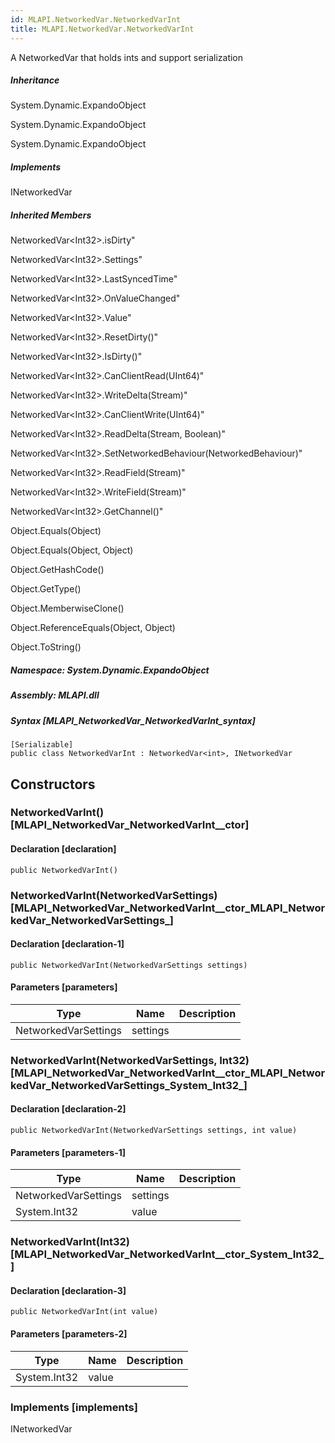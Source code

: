 ```yaml
---  
id: MLAPI.NetworkedVar.NetworkedVarInt  
title: MLAPI.NetworkedVar.NetworkedVarInt  
---
```


<div class="markdown level0 summary" markdown="1">

A NetworkedVar that holds ints and support serialization

</div>

<div class="markdown level0 conceptual" markdown="1">

</div>

<div class="inheritance" markdown="1">

##### Inheritance

<div class="level0" markdown="1">

System.Dynamic.ExpandoObject

</div>

<div class="level1" markdown="1">

System.Dynamic.ExpandoObject

</div>

<div class="level2" markdown="1">

System.Dynamic.ExpandoObject

</div>

</div>

<div markdown="1" classs="implements">

##### Implements

<div markdown="1">

INetworkedVar

</div>

</div>

<div class="inheritedMembers" markdown="1">

##### Inherited Members

<div markdown="1">

NetworkedVar\<Int32\>.isDirty"

</div>

<div markdown="1">

NetworkedVar\<Int32\>.Settings"

</div>

<div markdown="1">

NetworkedVar\<Int32\>.LastSyncedTime"

</div>

<div markdown="1">

NetworkedVar\<Int32\>.OnValueChanged"

</div>

<div markdown="1">

NetworkedVar\<Int32\>.Value"

</div>

<div markdown="1">

NetworkedVar\<Int32\>.ResetDirty()"

</div>

<div markdown="1">

NetworkedVar\<Int32\>.IsDirty()"

</div>

<div markdown="1">

NetworkedVar\<Int32\>.CanClientRead(UInt64)"

</div>

<div markdown="1">

NetworkedVar\<Int32\>.WriteDelta(Stream)"

</div>

<div markdown="1">

NetworkedVar\<Int32\>.CanClientWrite(UInt64)"

</div>

<div markdown="1">

NetworkedVar\<Int32\>.ReadDelta(Stream, Boolean)"

</div>

<div markdown="1">

NetworkedVar\<Int32\>.SetNetworkedBehaviour(NetworkedBehaviour)"

</div>

<div markdown="1">

NetworkedVar\<Int32\>.ReadField(Stream)"

</div>

<div markdown="1">

NetworkedVar\<Int32\>.WriteField(Stream)"

</div>

<div markdown="1">

NetworkedVar\<Int32\>.GetChannel()"

</div>

<div markdown="1">

Object.Equals(Object)

</div>

<div markdown="1">

Object.Equals(Object, Object)

</div>

<div markdown="1">

Object.GetHashCode()

</div>

<div markdown="1">

Object.GetType()

</div>

<div markdown="1">

Object.MemberwiseClone()

</div>

<div markdown="1">

Object.ReferenceEquals(Object, Object)

</div>

<div markdown="1">

Object.ToString()

</div>

</div>

##### **Namespace**: System.Dynamic.ExpandoObject

##### **Assembly**: MLAPI.dll

##### Syntax [MLAPI_NetworkedVar_NetworkedVarInt_syntax]

    [Serializable]
    public class NetworkedVarInt : NetworkedVar<int>, INetworkedVar

## Constructors 

### NetworkedVarInt() [MLAPI_NetworkedVar_NetworkedVarInt__ctor]

<div class="markdown level1 summary" markdown="1">

</div>

<div class="markdown level1 conceptual" markdown="1">

</div>

#### Declaration [declaration]

    public NetworkedVarInt()

### NetworkedVarInt(NetworkedVarSettings) [MLAPI_NetworkedVar_NetworkedVarInt__ctor_MLAPI_NetworkedVar_NetworkedVarSettings_]

<div class="markdown level1 summary" markdown="1">

</div>

<div class="markdown level1 conceptual" markdown="1">

</div>

#### Declaration [declaration-1]

    public NetworkedVarInt(NetworkedVarSettings settings)

#### Parameters [parameters]

| Type                 | Name     | Description |
|----------------------|----------|-------------|
| NetworkedVarSettings | settings |             |

### NetworkedVarInt(NetworkedVarSettings, Int32) [MLAPI_NetworkedVar_NetworkedVarInt__ctor_MLAPI_NetworkedVar_NetworkedVarSettings_System_Int32_]

<div class="markdown level1 summary" markdown="1">

</div>

<div class="markdown level1 conceptual" markdown="1">

</div>

#### Declaration [declaration-2]

    public NetworkedVarInt(NetworkedVarSettings settings, int value)

#### Parameters [parameters-1]

| Type                 | Name     | Description |
|----------------------|----------|-------------|
| NetworkedVarSettings | settings |             |
| System.Int32         | value    |             |

### NetworkedVarInt(Int32) [MLAPI_NetworkedVar_NetworkedVarInt__ctor_System_Int32_]

<div class="markdown level1 summary" markdown="1">

</div>

<div class="markdown level1 conceptual" markdown="1">

</div>

#### Declaration [declaration-3]

    public NetworkedVarInt(int value)

#### Parameters [parameters-2]

| Type         | Name  | Description |
|--------------|-------|-------------|
| System.Int32 | value |             |

### Implements [implements]

<div markdown="1">

INetworkedVar

</div>
